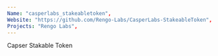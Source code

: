 ```yaml
---
Name: "casperlabs_stakeabletoken",
Website: "https://github.com/Rengo-Labs/CasperLabs-StakeableToken",
Projects: "Rengo Labs",
---
```

<!--lang:en--> 
Capser Stakable Token
<!--lang:es--] 
test
<!--lang:de--] 
test
<!--lang:fr--] 
test
<!--lang:pl--] 
test
<!--lang:uk--] 
test
[!--lang:*-->  
